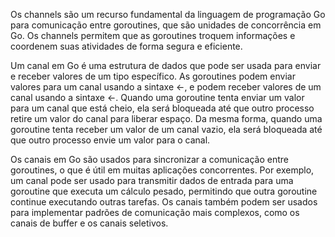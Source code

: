 Os channels são um recurso fundamental da linguagem de programação Go para comunicação entre goroutines, que são unidades de concorrência em Go. Os channels permitem que as goroutines troquem informações e coordenem suas atividades de forma segura e eficiente.

Um canal em Go é uma estrutura de dados que pode ser usada para enviar e receber valores de um tipo específico. As goroutines podem enviar valores para um canal usando a sintaxe <-, e podem receber valores de um canal usando a sintaxe <-. Quando uma goroutine tenta enviar um valor para um canal que está cheio, ela será bloqueada até que outro processo retire um valor do canal para liberar espaço. Da mesma forma, quando uma goroutine tenta receber um valor de um canal vazio, ela será bloqueada até que outro processo envie um valor para o canal.

Os canais em Go são usados para sincronizar a comunicação entre goroutines, o que é útil em muitas aplicações concorrentes. Por exemplo, um canal pode ser usado para transmitir dados de entrada para uma goroutine que executa um cálculo pesado, permitindo que outra goroutine continue executando outras tarefas. Os canais também podem ser usados para implementar padrões de comunicação mais complexos, como os canais de buffer e os canais seletivos.